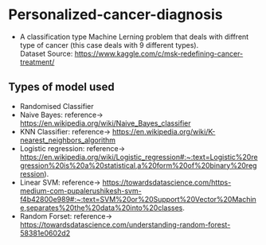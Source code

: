 # Personalized-cancer-diagnosis
* A classification type Machine Lerning problem that deals with diffrent type of cancer (this case deals with 9 different types).\
Dataset Source: https://www.kaggle.com/c/msk-redefining-cancer-treatment/

## Types of model used
* Randomised Classifier 
* Naive Bayes: reference-> https://en.wikipedia.org/wiki/Naive_Bayes_classifier
* KNN Classifier: reference-> https://en.wikipedia.org/wiki/K-nearest_neighbors_algorithm
* Logistic regression: reference-> https://en.wikipedia.org/wiki/Logistic_regression#:~:text=Logistic%20regression%20is%20a%20statistical,a%20form%20of%20binary%20regression).
* Linear SVM: reference-> https://towardsdatascience.com/https-medium-com-pupalerushikesh-svm-f4b42800e989#:~:text=SVM%20or%20Support%20Vector%20Machine,separates%20the%20data%20into%20classes.
* Random Forset: reference-> https://towardsdatascience.com/understanding-random-forest-58381e0602d2
